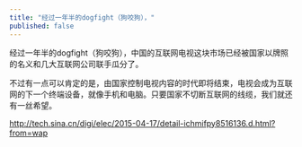 ```yaml
---
title: "经过一年半的dogfight（狗咬狗），"
published: false
---
```

经过一年半的dogfight（狗咬狗），中国的互联网电视这块市场已经被国家以牌照的名义和几大互联网公司联手瓜分了。

不过有一点可以肯定的是，由国家控制电视内容的时代即将结束，电视会成为互联网的下一个终端设备，就像手机和电脑。只要国家不切断互联网的线缆，我们就还有一丝希望。

http://tech.sina.cn/digi/elec/2015-04-17/detail-ichmifpy8516136.d.html?from=wap